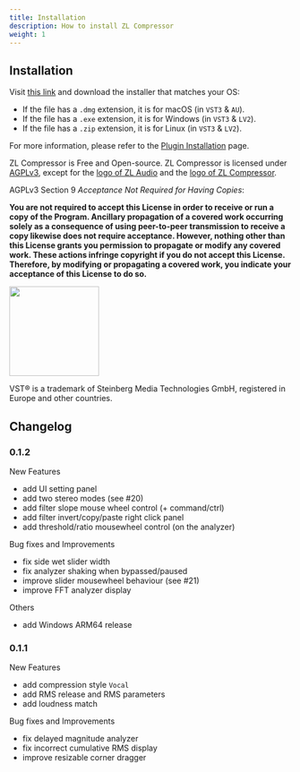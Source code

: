 ```yaml
---
title: Installation
description: How to install ZL Compressor
weight: 1
---
```


<!-- ## Introduction Video

{{< youtube "bC-mBDumzvU" >}} -->

## Installation

Visit [this link](https://github.com/ZL-Audio/ZLCompressor/releases/latest) and download the installer that matches your OS:

- If the file has a `.dmg` extension, it is for macOS (in `VST3` & `AU`).
- If the file has a `.exe` extension, it is for Windows (in `VST3` & `LV2`).
- If the file has a `.zip` extension, it is for Linux (in `VST3` & `LV2`).

For more information, please refer to the [Plugin Installation](../../help/plugin_installation) page.

ZL Compressor is Free and Open-source. ZL Compressor is licensed under [AGPLv3](https://www.gnu.org/licenses/agpl-3.0.en.html), except for the [logo of ZL Audio](https://github.com/ZL-Audio/ZLCompressor/blob/main/assets/zlaudio.svg) and the [logo of ZL Compressor](https://github.com/ZL-Audio/ZLCompressor/blob/main/assets/logo.svg). 

AGPLv3 Section 9 *Acceptance Not Required for Having Copies*:

**You are not required to accept this License in order to receive or run a copy of the Program. Ancillary propagation of a covered work occurring solely as a consequence of using peer-to-peer transmission to receive a copy likewise does not require acceptance. However, nothing other than this License grants you permission to propagate or modify any covered work. These actions infringe copyright if you do not accept this License. Therefore, by modifying or propagating a covered work, you indicate your acceptance of this License to do so.**

<img src="/images/vst3.png" style="width: 120pt; max-width: 100%; height: auto"/>

VST® is a trademark of Steinberg Media Technologies GmbH, registered in Europe and other countries.

## Changelog

### 0.1.2

New Features

- add UI setting panel
- add two stereo modes (see #20)
- add filter slope mouse wheel control (+ command/ctrl)
- add filter invert/copy/paste right click panel
- add threshold/ratio mousewheel control (on the analyzer)

Bug fixes and Improvements

- fix side wet slider width
- fix analyzer shaking when bypassed/paused
- improve slider mousewheel behaviour (see #21)
- improve FFT analyzer display

Others

- add Windows ARM64 release

### 0.1.1

New Features

- add compression style `Vocal`
- add RMS release and RMS parameters
- add loudness match

Bug fixes and Improvements

- fix delayed magnitude analyzer
- fix incorrect cumulative RMS display
- improve resizable corner dragger
